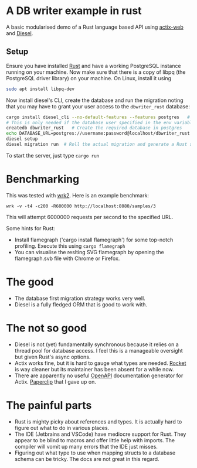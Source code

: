 # A DB writer example in rust
A basic modularised demo of a Rust language based API using [actix-web](https://actix.rs/) and
[Diesel](https://diesel.rs/). 

## Setup
Ensure you have installed [Rust](https://www.rust-lang.org/tools/install) and have a working PostgreSQL
instance running on your machine. Now make sure that there is a copy of libpq (the PostgreSQL driver library)
on your machine. On Linux, install it using
```sh
sudo apt install libpq-dev
```
Now install diesel's CLI, create the database and run the migration noting that you may have to grant
your user access to the `dbwriter_rust` database:
```sh
cargo install diesel_cli --no-default-features --features postgres   # Only install PostgreSQL components
# This is only needed if the database user specified in the env variable cannot create a database
createdb dbwriter_rust   # Create the required database in postgres
echo DATABASE_URL=postgres://username:password@localhost/dbwriter_rust > .env  # Diesel gets the connection string from here
diesel setup
diesel migration run  # Roll the actual migration and generate a Rust schema that matches the current database schema
```
To start the server, just type `cargo run`

# Benchmarking
This was tested with [wrk2](git@github.com:giltene/wrk2.git). Here is an example benchmark:
```
wrk -v -t4 -c200 -R600000 http://localhost:8080/samples/3
```
This will attempt 6000000 requests per second to the specified URL.

Some hints for Rust: 
- Install flamegraph ('cargo install flamegraph') for some top-notch profiling. Execute this using `cargo flamegraph`
- You can visualise the reslting SVG flamegraph by opening the flamegraph.svb file with Chrome or Firefox.

# The good 
- The database first migration strategy works very well.
- Diesel is a fully fledged ORM that is good to work with.

# The not so good
- Diesel is not (yet) fundamentally synchronous because it relies on a thread pool for database 
  access. I feel this is a manageable oversight but given Rust's async options.
- Actix works fine, but it is hard to gauge what types are needed. [Rocket](https://rocket.rs/) is way
  cleaner but its maintainer has been absent for a while now.
- There are apparently no useful [OpenAPI](https://www.openapis.org/) documentation generator for Actix.
  [Paperclip](https://github.com/paperclip-rs/paperclip) that I gave up on.

# The painful parts
- Rust is mighty picky about references and types. It is actually hard to figure out what to do in various places.
- The IDE (Jetbrains and VSCode) have mediocre support for Rust. They appear to be blind to macros and offer little 
  help with imports. The compiler will vomit up many errors that the IDE just misses.
- Figuring out what type to use when mapping structs to a database schema can be tricky. The docs are not great in this
  regard.